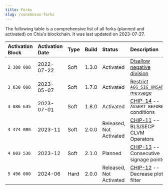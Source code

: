 ```yaml
---
title: Forks
slug: /consensus-forks
---
```


The following table is a comprehensive list of all forks (planned and activated) on Chia's blockchain. It was last updated on 2023-07-27.

| Activation Block | Activation Date | Type | Build | Status                        | Description                                                                                                                                                    |
| :--------------- | :-------------- | :--- | :---- | :---------------------------- | :------------------------------------------------------------------------------------------------------------------------------------------------------------- |
| `2 300 000`      | 2022-07-22      | Soft | 1.3.0 | Activated                     | [Disallow negative division](https://www.chia.net/2022/03/04/divided-we-fork/)                                                                                 |
| `3 630 000`      | 2023-05-07      | Soft | 1.7.0 | Activated                     | [Restrict `AGG_SIG_UNSAFE` message](https://github.com/Chia-Network/post-mortem/blob/main/2023-05/2023-05-08-AGG_SIG_UNSAFE-can-mimic-AGG_SIG_ME-condition.md) |
| `3 886 635`      | 2023-07-01      | Soft | 1.8.0 | Activated                     | [CHIP-14](https://github.com/Chia-Network/chips/blob/main/CHIPs/chip-0014.md) -- `ASSERT_BEFORE_*` conditions                                                  |
| `4 474 000`      | 2023-11         | Soft | 2.0.0 | Released, <br/> Not Activated | [CHIP-11](https://github.com/Chia-Network/chips/pull/46) -- BLS/SECP CLVM Operators                                                                            |
| `4 603 536`      | 2023-12         | Soft | 2.1.0 | Planned                       | [CHIP-13](https://github.com/Chia-Network/chips/pull/57) -- Consecutive signage points                                                                         |
| `5 496 000`      | 2024-06         | Hard | 2.0.0 | Released, <br/> Not Activated | [CHIP-12](https://github.com/Chia-Network/chips/pull/53) -- Decrease plot filter                                                                               |
